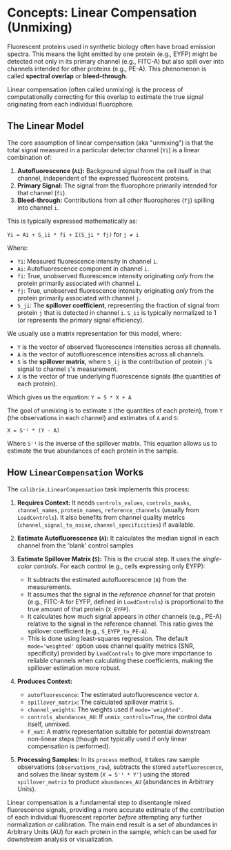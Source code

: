 # Concepts: Linear Compensation (Unmixing)

Fluorescent proteins used in synthetic biology often have broad emission spectra. This means the light emitted by one protein (e.g., EYFP) might be detected not only in its primary channel (e.g., FITC-A) but also spill over into channels intended for other proteins (e.g., PE-A). This phenomenon is called **spectral overlap** or **bleed-through**.

Linear compensation (often called unmixing) is the process of computationally correcting for this overlap to estimate the true signal originating from each individual fluorophore.

## The Linear Model

The core assumption of linear compensation (aka "unmixing") is that the total signal measured in a particular detector channel (`Yi`) is a linear combination of:

1.  **Autofluorescence (`Ai`):** Background signal from the cell itself in that channel, independent of the expressed fluorescent proteins.
2.  **Primary Signal:** The signal from the fluorophore primarily intended for that channel (`fi`).
3.  **Bleed-through:** Contributions from all _other_ fluorophores (`fj`) spilling into channel `i`.

This is typically expressed mathematically as:

`Yi = Ai + S_ii * fi + Σ(S_ji * fj)` for `j ≠ i`

Where:

- `Yi`: Measured fluorescence intensity in channel `i`.
- `Ai`: Autofluorescence component in channel `i`.
- `fi`: True, unobserved fluorescence intensity originating _only_ from the protein primarily associated with channel `i`.
- `fj`: True, unobserved fluorescence intensity originating _only_ from the protein primarily associated with channel `j`.
- `S_ji`: The **spillover coefficient**, representing the fraction of signal from protein `j` that is detected in channel `i`. `S_ii` is typically normalized to 1 (or represents the primary signal efficiency).

We usually use a matrix representation for this model, where:

- `Y` is the vector of observed fluorescence intensities across all channels.
- `A` is the vector of autofluorescence intensities across all channels.
- `S` is the **spillover matrix**, where `S_ij` is the contribution of protein `j`'s signal to channel `i`'s measurement.
- `X` is the vector of true underlying fluorescence signals (the quantities of each protein).

Which gives us the equation:
`Y = S * X + A`

The goal of unmixing is to estimate `X` (the quantities of each protein), from `Y` (the observations in each channel) and estimates of `A` and `S`:

`X = S⁻¹ * (Y - A)`

Where `S⁻¹` is the inverse of the spillover matrix. This equation allows us to estimate the true abundances of each protein in the sample.

## How `LinearCompensation` Works

The `calibrie.LinearCompensation` task implements this process:

1.  **Requires Context:** It needs `controls_values`, `controls_masks`, `channel_names`, `protein_names`, `reference_channels` (usually from `LoadControls`). It also benefits from channel quality metrics (`channel_signal_to_noise`, `channel_specificities`) if available.

2.  **Estimate Autofluorescence (`A`):** It calculates the median signal in each channel from the 'blank' control samples

3.  **Estimate Spillover Matrix (`S`):** This is the crucial step. It uses the _single-color controls_. For each control (e.g., cells expressing only EYFP):

    - It subtracts the estimated autofluorescence (`A`) from the measurements.
    - It assumes that the signal in the _reference channel_ for that protein (e.g., FITC-A for EYFP, defined in `LoadControls`) is proportional to the true amount of that protein (`X_EYFP`).
    - It calculates how much signal appears in _other_ channels (e.g., PE-A) relative to the signal in the reference channel. This ratio gives the spillover coefficient (e.g., `S_EYFP_to_PE-A`).
    - This is done using least-squares regression. The default `mode='weighted'` option uses channel quality metrics (SNR, specificity) provided by `LoadControls` to give more importance to reliable channels when calculating these coefficients, making the spillover estimation more robust.

4.  **Produces Context:**

    - `autofluorescence`: The estimated autofluorescence vector `A`.
    - `spillover_matrix`: The calculated spillover matrix `S`.
    - `channel_weights`: The weights used if `mode='weighted'`.
    - `controls_abundances_AU`: If `unmix_controls=True`, the control data itself, unmixed.
    - `F_mat`: A matrix representation suitable for potential downstream non-linear steps (though not typically used if only linear compensation is performed).

5.  **Processing Samples:** In its `process` method, it takes raw sample observations (`observations_raw`), subtracts the stored `autofluorescence`, and solves the linear system (`X = S⁻¹ * Y'`) using the stored `spillover_matrix` to produce `abundances_AU` (abundances in Arbitrary Units).

Linear compensation is a fundamental step to disentangle mixed fluorescence signals, providing a more accurate estimate of the contribution of each individual fluorescent reporter _before_ attempting any further normalization or calibration. The main end result is a set of abundances in Arbitrary Units (AU) for each protein in the sample, which can be used for downstream analysis or visualization.
